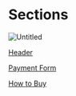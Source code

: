 # Sections

![Untitled](Untitled.png)

[Header](Header%2015bb8f062265488196a680f49348623d.md)

[Payment Form](Payment%20Form%2007e2b074bc5f4bd99741fa69ab9cbd59.md)

[How to Buy](How%20to%20Buy%20726bd536dded4b1b9d5bc99c6c3ac71c.md)
